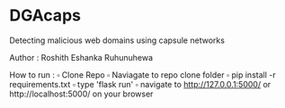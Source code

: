 # DGAcaps
Detecting malicious web domains using capsule networks

Author : Roshith Eshanka Ruhunuhewa

How to run :
    ▫ Clone Repo
    ▫ Naviagate to repo clone folder
    ▫ pip install -r requirements.txt
    ▫ type 'flask run'
    ▫ navigate to http://127.0.0.1:5000/ or http://localhost:5000/ on your browser
